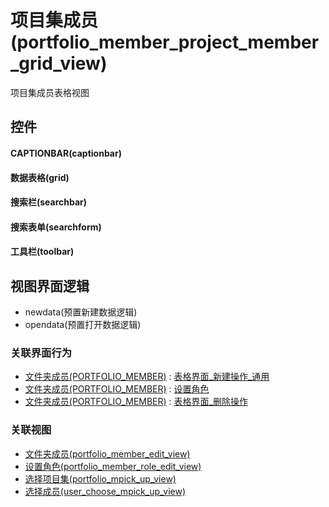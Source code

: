 # 项目集成员(portfolio_member_project_member_grid_view)  <!-- {docsify-ignore-all} -->


项目集成员表格视图



## 控件
#### CAPTIONBAR(captionbar)
#### 数据表格(grid)
#### 搜索栏(searchbar)
#### 搜索表单(searchform)
#### 工具栏(toolbar)

## 视图界面逻辑
  * newdata(预置新建数据逻辑)
  * opendata(预置打开数据逻辑)


### 关联界面行为
  * [文件夹成员(PORTFOLIO_MEMBER)](module/Base/portfolio_member) : [表格界面_新建操作_通用](module/Base/portfolio_member#界面行为)
  * [文件夹成员(PORTFOLIO_MEMBER)](module/Base/portfolio_member) : [设置角色](module/Base/portfolio_member#界面行为)
  * [文件夹成员(PORTFOLIO_MEMBER)](module/Base/portfolio_member) : [表格界面_删除操作](module/Base/portfolio_member#界面行为)

### 关联视图
  * [文件夹成员(portfolio_member_edit_view)](app/view/portfolio_member_edit_view)
  * [设置角色(portfolio_member_role_edit_view)](app/view/portfolio_member_role_edit_view)
  * [选择项目集(portfolio_mpick_up_view)](app/view/portfolio_mpick_up_view)
  * [选择成员(user_choose_mpick_up_view)](app/view/user_choose_mpick_up_view)

<script>
 const { createApp } = Vue
  createApp({
    data() {
      return {

      }
    }
  }).use(ElementPlus).mount('#app')
</script>
